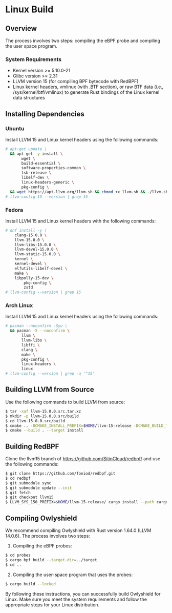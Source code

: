 # Linux Build

## Overview

The process involves two steps: compiling the eBPF probe and compiling the user space program.

### System Requirements

- Kernel version >= 5.10.0-21
- Glibc version >= 2.31
- LLVM version 15 (for compiling BPF bytecode with RedBPF)
- Linux kernel headers, vmlinux (with .BTF section), or raw BTF data (i.e., /sys/kernel/btf/vmlinux) to generate Rust bindings of the Linux kernel data structures

## Installing Dependencies

### Ubuntu

Install LLVM 15 and Linux kernel headers using the following commands:

```bash
# apt-get update \
  && apt-get -y install \
       wget \
       build-essential \
       software-properties-common \
       lsb-release \
       libelf-dev \
       linux-headers-generic \
       pkg-config \
  && wget https://apt.llvm.org/llvm.sh && chmod +x llvm.sh && ./llvm.sh 15 && rm -f ./llvm.sh
# llvm-config-15 --version | grep 15
```

### Fedora
Install LLVM 15 and Linux kernel headers with the following commands:

```bash
# dnf install -y \
	clang-15.0.0 \
	llvm-15.0.0 \
	llvm-libs-15.0.0 \
	llvm-devel-15.0.0 \
	llvm-static-15.0.0 \
	kernel \
	kernel-devel \
	elfutils-libelf-devel \
	make \
	libpolly-15-dev \
    	pkg-config \
    	zstd
# llvm-config --version | grep 15
```
### Arch Linux
Install LLVM 15 and Linux kernel headers using the following commands:

```bash
# pacman --noconfirm -Syu \
  && pacman -S --noconfirm \
       llvm \
       llvm-libs \
       libffi \
       clang \
       make \
       pkg-config \
       linux-headers \
       linux
# llvm-config --version | grep -q '^15'
```

## Building LLVM from Source

Use the following commands to build LLVM from source:

```bash
$ tar -xaf llvm-15.0.0.src.tar.xz
$ mkdir -p llvm-15.0.0.src/build
$ cd llvm-15.0.0.src/build
$ cmake .. -DCMAKE_INSTALL_PREFIX=$HOME/llvm-15-release -DCMAKE_BUILD_TYPE=Release -DLLVM_BUILD_LLVM_DYLIB=1
$ cmake --build . --target install
```

## Building RedBPF
Clone the llvm15 branch of https://github.com/SitinCloud/redbpf/ and use the following commands:

```bash
$ git clone https://github.com/foniod/redbpf.git
$ cd redbpf
$ git submodule sync
$ git submodule update --init
$ git fetch
$ git checkout llvm15
$ LLVM_SYS_150_PREFIX=$HOME/llvm-15-release/ cargo install --path cargo-bpf
```

## Compiling Owlyshield

We recommend compiling Owlyshield with Rust version 1.64.0 (LLVM 14.0.6). The process involves two steps:

1. Compiling the eBPF probes:

```bash
$ cd probes
$ cargo bpf build --target-dir=../target
$ cd ..
```

2. Compiling the user-space program that uses the probes:
```bash
$ cargo build --locked 
```

By following these instructions, you can successfully build Owlyshield for Linux. Make sure you meet the system requirements and follow the appropriate steps for your Linux distribution.
